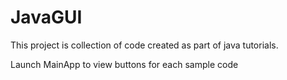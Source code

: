# JavaGUI

This project is collection of code created as part of java tutorials.

Launch MainApp to view buttons for each sample code
